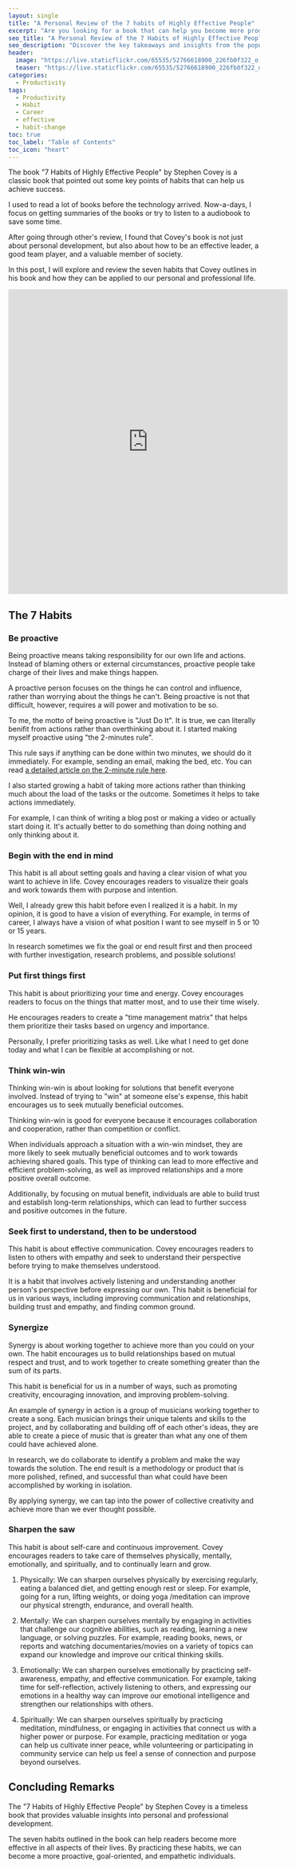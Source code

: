 ```yaml
---
layout: single
title: "A Personal Review of the 7 habits of Highly Effective People"
excerpt: "Are you looking for a book that can help you become more productive and successful in your personal and professional life? Look no further than, The 7 Habits of Highly Effective People, by Stephen Covey. In this personal review, I will share my key takeaways and insights from this popular self-help book. The seven habits can transform your life, from being proactive and putting first things first to seeking win-win solutions and sharpening the saw."
seo_title: "A Personal Review of the 7 Habits of Highly Effective People: Key Takeaways and Insights"
seo_description: "Discover the key takeaways and insights from the popular self-help book, The 7 Habits of Highly Effective People, in this personal review. Let's learn together how the habits can transform our personal and professional life and why these habits can help us achieve success."
header:
  image: "https://live.staticflickr.com/65535/52766618900_226fb0f322_o.png"
  teaser: "https://live.staticflickr.com/65535/52766618900_226fb0f322_o.png"
categories:
  - Productivity
tags:
  - Productivity
  - Habit
  - Career
  - effective
  - habit-change
toc: true
toc_label: "Table of Contents"
toc_icon: "heart"
---
```


The book "7 Habits of Highly Effective People" by Stephen Covey is a classic book that pointed out some key points of habits that can help us achieve success. 

I used to read a lot of books before the technology arrived. Now-a-days, I focus on getting summaries of the books or try to listen to a audiobook to save some time.

After going through other's review, I found that Covey's book is not just about personal development, but also about how to be an effective leader, a good team player, and a valuable member of society.

In this post, I will explore and review the seven habits that Covey outlines in his book and how they can be applied to our personal and professional life.

<iframe src="https://www.instagram.com/p/Cp0TRFSr1zr/embed" width="560" height="610" frameborder="0"> </iframe>


## The 7 Habits
###  Be proactive 
Being proactive means taking responsibility for our own life and actions. Instead of blaming others or external circumstances, proactive people take charge of their lives and make things happen. 

A proactive person focuses on the things he can control and influence, rather than worrying about the things he can't. Being proactive is not that difficult, however, requires a will power and motivation to be so.

To me, the motto of being proactive is "Just Do It". It is true, we can literally benifit from actions rather than overthinking about it. I started making myself proactive using "the 2-minutes rule". 

This rule says if anything can be done within two minutes, we should do it immediately. For example, sending an email, making the bed, etc. You can read [a detailed article on the 2-minute rule here](https://medium.com/@shantoroy/life-becomes-a-lot-easier-using-the-2-minute-rule-5d8f8bf38935).

I also started growing a habit of taking more actions rather than thinking much about the load of the tasks or the outcome. Sometimes it helps to take actions immediately. 

For example, I can think of writing a blog post or making a video or actually start doing it. It's actually better to do something than doing nothing and only thinking about it.
    
###  Begin with the end in mind 
This habit is all about setting goals and having a clear vision of what you want to achieve in life. Covey encourages readers to visualize their goals and work towards them with purpose and intention.

Well, I already grew this habit before even I realized it is a habit. In my opinion, it is good to have a vision of everything. For example, in terms of career, I always have a vision of what position I want to see myself in 5 or 10 or 15 years.

In research sometimes we fix the goal or end result first and then proceed with further investigation, research problems, and possible solutions!



### Put first things first 
This habit is about prioritizing your time and energy. Covey encourages readers to focus on the things that matter most, and to use their time wisely. 

He encourages readers to create a "time management matrix" that helps them prioritize their tasks based on urgency and importance.

Personally, I prefer prioritizing tasks as well. Like what I need to get done today and what I can be flexible at accomplishing or not.
    
### Think win-win 
Thinking win-win is about looking for solutions that benefit everyone involved. Instead of trying to "win" at someone else's expense, this habit encourages us to seek mutually beneficial outcomes.

Thinking win-win is good for everyone because it encourages collaboration and cooperation, rather than competition or conflict. 

When individuals approach a situation with a win-win mindset, they are more likely to seek mutually beneficial outcomes and to work towards achieving shared goals. This type of thinking can lead to more effective and efficient problem-solving, as well as improved relationships and a more positive overall outcome. 

Additionally, by focusing on mutual benefit, individuals are able to build trust and establish long-term relationships, which can lead to further success and positive outcomes in the future.


    
### Seek first to understand, then to be understood 
This habit is about effective communication. Covey encourages readers to listen to others with empathy and seek to understand their perspective before trying to make themselves understood.

It is a habit that involves actively listening and understanding another person's perspective before expressing our own. This habit is beneficial for us in various ways, including improving communication and relationships, building trust and empathy, and finding common ground.
    
### Synergize 
Synergy is about working together to achieve more than you could on your own. The habit encourages us to build relationships based on mutual respect and trust, and to work together to create something greater than the sum of its parts.

This habit is beneficial for us in a number of ways, such as promoting creativity, encouraging innovation, and improving problem-solving. 

An example of synergy in action is a group of musicians working together to create a song. Each musician brings their unique talents and skills to the project, and by collaborating and building off of each other's ideas, they are able to create a piece of music that is greater than what any one of them could have achieved alone. 

In research, we do collaborate to identify a problem and make the way towards the solution. The end result is a methodology or product that is more polished, refined, and successful than what could have been accomplished by working in isolation. 

By applying synergy, we can tap into the power of collective creativity and achieve more than we ever thought possible.

###  Sharpen the saw 
This habit is about self-care and continuous improvement. Covey encourages readers to take care of themselves physically, mentally, emotionally, and spiritually, and to continually learn and grow.

1.  Physically: We can sharpen ourselves physically by exercising regularly, eating a balanced diet, and getting enough rest or sleep. For example, going for a run, lifting weights, or doing yoga /meditation can improve our physical strength, endurance, and overall health.
    
2.  Mentally: We can sharpen ourselves mentally by engaging in activities that challenge our cognitive abilities, such as reading, learning a new language, or solving puzzles. For example, reading books, news, or reports and watching documentaries/movies on a variety of topics can expand our knowledge and improve our critical thinking skills.
    
3.  Emotionally: We can sharpen ourselves emotionally by practicing self-awareness, empathy, and effective communication. For example, taking time for self-reflection, actively listening to others, and expressing our emotions in a healthy way can improve our emotional intelligence and strengthen our relationships with others.
    
4.  Spiritually: We can sharpen ourselves spiritually by practicing meditation, mindfulness, or engaging in activities that connect us with a higher power or purpose. For example, practicing meditation or yoga can help us cultivate inner peace, while volunteering or participating in community service can help us feel a sense of connection and purpose beyond ourselves.


    

## Concluding Remarks
The "7 Habits of Highly Effective People" by Stephen Covey is a timeless book that provides valuable insights into personal and professional development. 

The seven habits outlined in the book can help readers become more effective in all aspects of their lives. By practicing these habits, we can become a more proactive, goal-oriented, and empathetic individuals.
<!--stackedit_data:
eyJoaXN0b3J5IjpbLTEzMTkwMTI5MTRdfQ==
-->